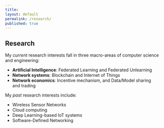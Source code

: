 ```yaml
---
title:
layout: default
permalink: /research/
published: true
---
```


## Research
My *current* research interests fall in three macro-areas of computer science and engineering:
- **Artificial Intelligence**: Federated Learning and Federated Unlearning
- **Network systems**: Blockchain and Internet of Things
- **Network economics**: Incentive mechanism, and Data/Model sharing and trading

My *past* research interests include: 
- Wireless Sensor Networks
- Cloud computing 
- Deep Learning-based IoT systems
- Software-Defined Networking
